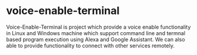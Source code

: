# voice-enable-terminal
Voice-Enable-Terminal is project which provide a voice enable functionality in Linux and Windows machine which support  command line and termnal based program execution using Alexa and Google Assistant. We can also able to provide functionality to connect with other services remotely.
